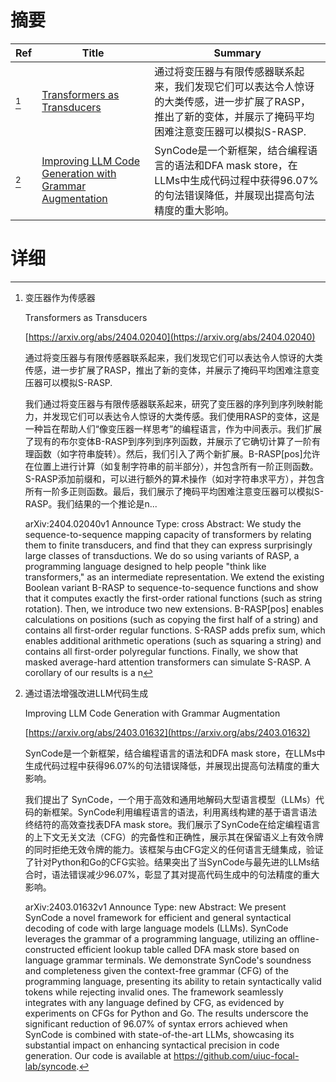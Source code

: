 # 摘要

| Ref | Title | Summary |
| --- | --- | --- |
| [^1] | [Transformers as Transducers](https://arxiv.org/abs/2404.02040) | 通过将变压器与有限传感器联系起来，我们发现它们可以表达令人惊讶的大类传感，进一步扩展了RASP，推出了新的变体，并展示了掩码平均困难注意变压器可以模拟S-RASP. |
| [^2] | [Improving LLM Code Generation with Grammar Augmentation](https://arxiv.org/abs/2403.01632) | SynCode是一个新框架，结合编程语言的语法和DFA mask store，在LLMs中生成代码过程中获得96.07%的句法错误降低，并展现出提高句法精度的重大影响。 |

# 详细

[^1]: 变压器作为传感器

    Transformers as Transducers

    [https://arxiv.org/abs/2404.02040](https://arxiv.org/abs/2404.02040)

    通过将变压器与有限传感器联系起来，我们发现它们可以表达令人惊讶的大类传感，进一步扩展了RASP，推出了新的变体，并展示了掩码平均困难注意变压器可以模拟S-RASP.

    

    我们通过将变压器与有限传感器联系起来，研究了变压器的序列到序列映射能力，并发现它们可以表达令人惊讶的大类传感。我们使用RASP的变体，这是一种旨在帮助人们“像变压器一样思考”的编程语言，作为中间表示。我们扩展了现有的布尔变体B-RASP到序列到序列函数，并展示了它确切计算了一阶有理函数（如字符串旋转）。然后，我们引入了两个新扩展。B-RASP[pos]允许在位置上进行计算（如复制字符串的前半部分），并包含所有一阶正则函数。S-RASP添加前缀和，可以进行额外的算术操作（如对字符串求平方），并包含所有一阶多正则函数。最后，我们展示了掩码平均困难注意变压器可以模拟S-RASP。我们结果的一个推论是n...

    arXiv:2404.02040v1 Announce Type: cross  Abstract: We study the sequence-to-sequence mapping capacity of transformers by relating them to finite transducers, and find that they can express surprisingly large classes of transductions. We do so using variants of RASP, a programming language designed to help people "think like transformers," as an intermediate representation. We extend the existing Boolean variant B-RASP to sequence-to-sequence functions and show that it computes exactly the first-order rational functions (such as string rotation). Then, we introduce two new extensions. B-RASP[pos] enables calculations on positions (such as copying the first half of a string) and contains all first-order regular functions. S-RASP adds prefix sum, which enables additional arithmetic operations (such as squaring a string) and contains all first-order polyregular functions. Finally, we show that masked average-hard attention transformers can simulate S-RASP. A corollary of our results is a n
    
[^2]: 通过语法增强改进LLM代码生成

    Improving LLM Code Generation with Grammar Augmentation

    [https://arxiv.org/abs/2403.01632](https://arxiv.org/abs/2403.01632)

    SynCode是一个新框架，结合编程语言的语法和DFA mask store，在LLMs中生成代码过程中获得96.07%的句法错误降低，并展现出提高句法精度的重大影响。

    

    我们提出了 SynCode，一个用于高效和通用地解码大型语言模型（LLMs）代码的新框架。SynCode利用编程语言的语法，利用离线构建的基于语言语法终结符的高效查找表DFA mask store。我们展示了SynCode在给定编程语言的上下文无关文法（CFG）的完备性和正确性，展示其在保留语义上有效令牌的同时拒绝无效令牌的能力。该框架与由CFG定义的任何语言无缝集成，验证了针对Python和Go的CFG实验。结果突出了当SynCode与最先进的LLMs结合时，语法错误减少96.07%，彰显了其对提高代码生成中的句法精度的重大影响。

    arXiv:2403.01632v1 Announce Type: new  Abstract: We present SynCode a novel framework for efficient and general syntactical decoding of code with large language models (LLMs). SynCode leverages the grammar of a programming language, utilizing an offline-constructed efficient lookup table called DFA mask store based on language grammar terminals. We demonstrate SynCode's soundness and completeness given the context-free grammar (CFG) of the programming language, presenting its ability to retain syntactically valid tokens while rejecting invalid ones. The framework seamlessly integrates with any language defined by CFG, as evidenced by experiments on CFGs for Python and Go. The results underscore the significant reduction of 96.07% of syntax errors achieved when SynCode is combined with state-of-the-art LLMs, showcasing its substantial impact on enhancing syntactical precision in code generation.   Our code is available at https://github.com/uiuc-focal-lab/syncode.
    

